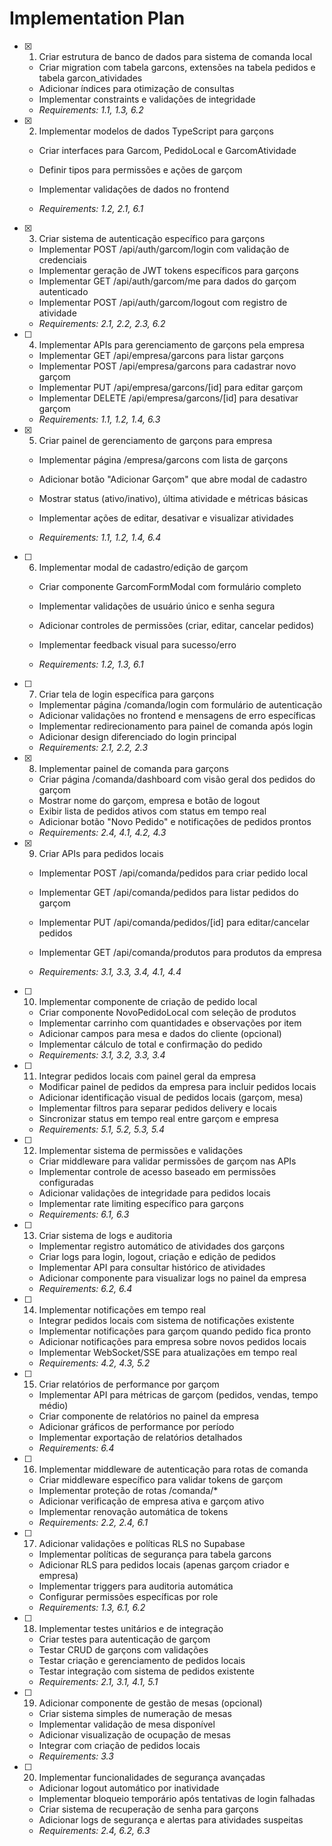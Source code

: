 # Implementation Plan

- [x] 1. Criar estrutura de banco de dados para sistema de comanda local


  - Criar migration com tabela garcons, extensões na tabela pedidos e tabela garcon_atividades
  - Adicionar índices para otimização de consultas
  - Implementar constraints e validações de integridade
  - _Requirements: 1.1, 1.3, 6.2_




- [x] 2. Implementar modelos de dados TypeScript para garçons


  - Criar interfaces para Garcom, PedidoLocal e GarcomAtividade


  - Definir tipos para permissões e ações de garçom
  - Implementar validações de dados no frontend
  - _Requirements: 1.2, 2.1, 6.1_

- [x] 3. Criar sistema de autenticação específico para garçons


  - Implementar POST /api/auth/garcom/login com validação de credenciais
  - Implementar geração de JWT tokens específicos para garçons
  - Implementar GET /api/auth/garcom/me para dados do garçom autenticado
  - Implementar POST /api/auth/garcom/logout com registro de atividade
  - _Requirements: 2.1, 2.2, 2.3, 6.2_



- [ ] 4. Implementar APIs para gerenciamento de garçons pela empresa
  - Implementar GET /api/empresa/garcons para listar garçons
  - Implementar POST /api/empresa/garcons para cadastrar novo garçom
  - Implementar PUT /api/empresa/garcons/[id] para editar garçom
  - Implementar DELETE /api/empresa/garcons/[id] para desativar garçom
  - _Requirements: 1.1, 1.2, 1.4, 6.3_

- [x] 5. Criar painel de gerenciamento de garçons para empresa



  - Implementar página /empresa/garcons com lista de garçons
  - Adicionar botão "Adicionar Garçom" que abre modal de cadastro


  - Mostrar status (ativo/inativo), última atividade e métricas básicas
  - Implementar ações de editar, desativar e visualizar atividades








  - _Requirements: 1.1, 1.2, 1.4, 6.4_

- [ ] 6. Implementar modal de cadastro/edição de garçom
  - Criar componente GarcomFormModal com formulário completo


  - Implementar validações de usuário único e senha segura
  - Adicionar controles de permissões (criar, editar, cancelar pedidos)
  - Implementar feedback visual para sucesso/erro
  - _Requirements: 1.2, 1.3, 6.1_

- [ ] 7. Criar tela de login específica para garçons
  - Implementar página /comanda/login com formulário de autenticação
  - Adicionar validações no frontend e mensagens de erro específicas
  - Implementar redirecionamento para painel de comanda após login
  - Adicionar design diferenciado do login principal
  - _Requirements: 2.1, 2.2, 2.3_

- [x] 8. Implementar painel de comanda para garçons


  - Criar página /comanda/dashboard com visão geral dos pedidos do garçom
  - Mostrar nome do garçom, empresa e botão de logout
  - Exibir lista de pedidos ativos com status em tempo real
  - Adicionar botão "Novo Pedido" e notificações de pedidos prontos
  - _Requirements: 2.4, 4.1, 4.2, 4.3_



- [x] 9. Criar APIs para pedidos locais
  - Implementar POST /api/comanda/pedidos para criar pedido local
  - Implementar GET /api/comanda/pedidos para listar pedidos do garçom
  - Implementar PUT /api/comanda/pedidos/[id] para editar/cancelar pedidos



  - Implementar GET /api/comanda/produtos para produtos da empresa
  - _Requirements: 3.1, 3.3, 3.4, 4.1, 4.4_

- [ ] 10. Implementar componente de criação de pedido local
  - Criar componente NovoPedidoLocal com seleção de produtos
  - Implementar carrinho com quantidades e observações por item
  - Adicionar campos para mesa e dados do cliente (opcional)
  - Implementar cálculo de total e confirmação do pedido
  - _Requirements: 3.1, 3.2, 3.3, 3.4_

- [ ] 11. Integrar pedidos locais com painel geral da empresa
  - Modificar painel de pedidos da empresa para incluir pedidos locais
  - Adicionar identificação visual de pedidos locais (garçom, mesa)
  - Implementar filtros para separar pedidos delivery e locais
  - Sincronizar status em tempo real entre garçom e empresa
  - _Requirements: 5.1, 5.2, 5.3, 5.4_

- [ ] 12. Implementar sistema de permissões e validações
  - Criar middleware para validar permissões de garçom nas APIs
  - Implementar controle de acesso baseado em permissões configuradas
  - Adicionar validações de integridade para pedidos locais
  - Implementar rate limiting específico para garçons
  - _Requirements: 6.1, 6.3_




- [ ] 13. Criar sistema de logs e auditoria
  - Implementar registro automático de atividades dos garçons
  - Criar logs para login, logout, criação e edição de pedidos
  - Implementar API para consultar histórico de atividades
  - Adicionar componente para visualizar logs no painel da empresa
  - _Requirements: 6.2, 6.4_

- [ ] 14. Implementar notificações em tempo real
  - Integrar pedidos locais com sistema de notificações existente
  - Implementar notificações para garçom quando pedido fica pronto
  - Adicionar notificações para empresa sobre novos pedidos locais
  - Implementar WebSocket/SSE para atualizações em tempo real
  - _Requirements: 4.2, 4.3, 5.2_

- [ ] 15. Criar relatórios de performance por garçom
  - Implementar API para métricas de garçom (pedidos, vendas, tempo médio)
  - Criar componente de relatórios no painel da empresa
  - Adicionar gráficos de performance por período
  - Implementar exportação de relatórios detalhados
  - _Requirements: 6.4_

- [ ] 16. Implementar middleware de autenticação para rotas de comanda
  - Criar middleware específico para validar tokens de garçom
  - Implementar proteção de rotas /comanda/* 
  - Adicionar verificação de empresa ativa e garçom ativo
  - Implementar renovação automática de tokens
  - _Requirements: 2.2, 2.4, 6.1_

- [ ] 17. Adicionar validações e políticas RLS no Supabase
  - Implementar políticas de segurança para tabela garcons
  - Adicionar RLS para pedidos locais (apenas garçom criador e empresa)
  - Implementar triggers para auditoria automática
  - Configurar permissões específicas por role
  - _Requirements: 1.3, 6.1, 6.2_

- [ ] 18. Implementar testes unitários e de integração
  - Criar testes para autenticação de garçom
  - Testar CRUD de garçons com validações
  - Testar criação e gerenciamento de pedidos locais
  - Testar integração com sistema de pedidos existente
  - _Requirements: 2.1, 3.1, 4.1, 5.1_

- [ ] 19. Adicionar componente de gestão de mesas (opcional)
  - Criar sistema simples de numeração de mesas
  - Implementar validação de mesa disponível
  - Adicionar visualização de ocupação de mesas
  - Integrar com criação de pedidos locais
  - _Requirements: 3.3_

- [ ] 20. Implementar funcionalidades de segurança avançadas
  - Adicionar logout automático por inatividade
  - Implementar bloqueio temporário após tentativas de login falhadas
  - Criar sistema de recuperação de senha para garçons
  - Adicionar logs de segurança e alertas para atividades suspeitas
  - _Requirements: 2.4, 6.2, 6.3_